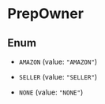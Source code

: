
# PrepOwner

## Enum


* `AMAZON` (value: `"AMAZON"`)

* `SELLER` (value: `"SELLER"`)

* `NONE` (value: `"NONE"`)




